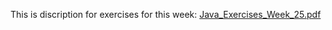 This is discription for exercises for this week: [Java_Exercises_Week_25.pdf](https://github.com/user-attachments/files/15900798/Java_Exercises_Week_25.pdf)
